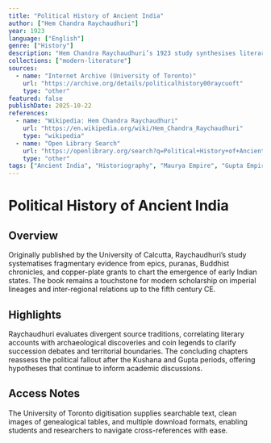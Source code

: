 ```yaml
---
title: "Political History of Ancient India"
author: ["Hem Chandra Raychaudhuri"]
year: 1923
language: ["English"]
genre: ["History"]
description: "Hem Chandra Raychaudhuri’s 1923 study synthesises literary, epigraphic, and numismatic evidence to chart political developments in the Indian subcontinent from late Vedic chiefdoms through the Gupta empire."
collections: ["modern-literature"]
sources:
  - name: "Internet Archive (University of Toronto)"
    url: "https://archive.org/details/politicalhistory00raycuoft"
    type: "other"
featured: false
publishDate: 2025-10-22
references:
  - name: "Wikipedia: Hem Chandra Raychaudhuri"
    url: "https://en.wikipedia.org/wiki/Hem_Chandra_Raychaudhuri"
    type: "wikipedia"
  - name: "Open Library Search"
    url: "https://openlibrary.org/search?q=Political+History+of+Ancient+India"
    type: "other"
tags: ["Ancient India", "Historiography", "Maurya Empire", "Gupta Empire", "Primary synthesis", "Public domain"]
---
```


# Political History of Ancient India

## Overview
Originally published by the University of Calcutta, Raychaudhuri’s study systematises fragmentary evidence from epics, puranas, Buddhist chronicles, and copper-plate grants to chart the emergence of early Indian states. The book remains a touchstone for modern scholarship on imperial lineages and inter-regional relations up to the fifth century CE.

## Highlights
Raychaudhuri evaluates divergent source traditions, correlating literary accounts with archaeological discoveries and coin legends to clarify succession debates and territorial boundaries. The concluding chapters reassess the political fallout after the Kushana and Gupta periods, offering hypotheses that continue to inform academic discussions.

## Access Notes
The University of Toronto digitisation supplies searchable text, clean images of genealogical tables, and multiple download formats, enabling students and researchers to navigate cross-references with ease.
